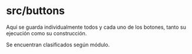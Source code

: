 # src/buttons

Aquí se guarda individualmente todos y cada uno de los botones, tanto su ejecución como su construcción.

Se encuentran clasificados según módulo.